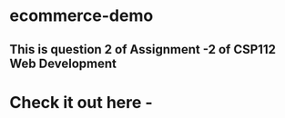 # ecommerce-demo

## This is question 2 of Assignment -2 of CSP112 Web Development



# Check it out here - 
